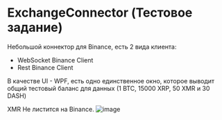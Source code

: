 # ExchangeConnector (Тестовое задание)

Небольшой коннектор для Binance, есть 2 вида клиента:
- WebSocket Binance Client
- Rest Binance Client
  
В качестве UI - WPF, есть одно единственное окно, которое выводит общий тестовый баланс для данных (1 BTC, 15000 XRP, 50 XMR и 30 DASH)

XMR Не листится на Binance.
![image](https://github.com/user-attachments/assets/e8733bae-68c2-42a0-a7c0-361f1f73c95b)
